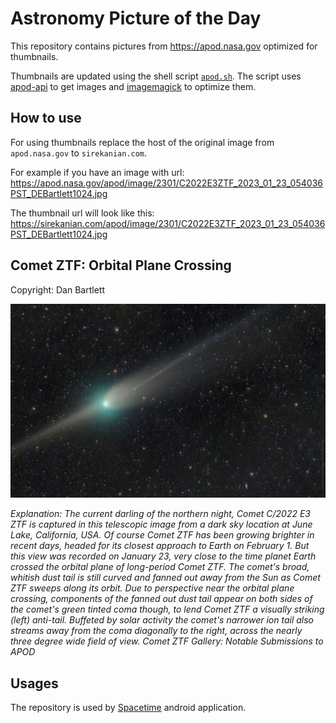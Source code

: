 # Astronomy Picture of the Day

This repository contains pictures from https://apod.nasa.gov optimized for thumbnails.

Thumbnails are updated using the shell script [`apod.sh`](apod.sh). The script
uses [apod-api](https://github.com/nasa/apod-api) to get images and [imagemagick](https://imagemagick.org) to
optimize them.

## How to use

For using thumbnails replace the host of the original image from `apod.nasa.gov` to `sirekanian.com`.

For example if you have an image with url:<br>
https://apod.nasa.gov/apod/image/2301/C2022E3ZTF_2023_01_23_054036PST_DEBartlett1024.jpg

The thumbnail url will look like this:<br>
https://sirekanian.com/apod/image/2301/C2022E3ZTF_2023_01_23_054036PST_DEBartlett1024.jpg

## Comet ZTF: Orbital Plane Crossing

Copyright: Dan Bartlett

[![the picture of the day][1]][2]

_Explanation: The current darling of the northern night, Comet C/2022 E3 ZTF is captured in this telescopic image from a dark sky location at June Lake, California, USA. Of course Comet ZTF has been growing brighter in recent days, headed for its closest approach to Earth on February 1.  But this view was recorded on January 23, very close to the time planet Earth crossed the orbital plane of long-period Comet ZTF. The comet's broad, whitish dust tail is still curved and fanned out away from the Sun as Comet ZTF sweeps along its orbit. Due to perspective near the orbital plane crossing, components of the fanned out dust tail appear on both sides of the comet's green tinted coma though, to lend Comet ZTF a visually striking (left) anti-tail. Buffeted by solar activity the comet's narrower ion tail also streams away from the coma diagonally to the right, across the nearly three degree wide field of view.   Comet ZTF Gallery: Notable Submissions to APOD_

## Usages

The repository is used by [Spacetime][3] android application.

[1]: image/2301/C2022E3ZTF_2023_01_23_054036PST_DEBartlett1024.jpg

[2]: https://apod.nasa.gov/apod/image/2301/C2022E3ZTF_2023_01_23_054036PST_DEBartlett1024.jpg

[3]: https://github.com/sirekanian/spacetime
